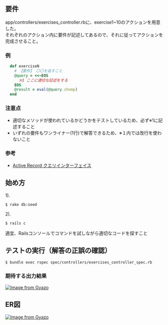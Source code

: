 ## 要件
app/controllers/exercises_controller.rbに、exercise1~10のアクションを用意した。  
それぞれのアクション内に要件が記述してあるので、それに従ってアクションを完成させること。

### 例
```ruby
  def exerciseN
    # 【要件】 〇〇を返すこと
    @query = <<~EOS
      ※1 ここに適切な記述をする
    EOS
    @result = eval(@query.chomp)
  end
```

### 注意点
- 適切なメソッドが使われているかどうかをテストしているため、必ず※1に記述すること
- いずれの要件もワンライナー(1行)で解答できるため、※１内では改行を使わないこと

### 参考
- [Active Record クエリインターフェイス](https://railsguides.jp/active_record_querying.html)

## 始め方
1).
```terminal
$ rake db:seed
```

2).
```terminal
$ rails c
```
適宜、Railsコンソールでコマンドを試しながら適切なコードを探すこと

## テストの実行（解答の正誤の確認）
```terminal
$ bundle exec rspec spec/controllers/exercises_controller_spec.rb
```
### 期待する出力結果
[![Image from Gyazo](https://i.gyazo.com/74de5a957529ecf45065aee8e29df751.png)](https://gyazo.com/74de5a957529ecf45065aee8e29df751)


## ER図
[![Image from Gyazo](https://i.gyazo.com/47095be0fe0f60ade0e0cdf95860ba33.png)](https://gyazo.com/47095be0fe0f60ade0e0cdf95860ba33)